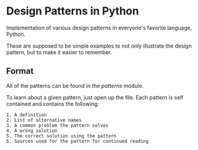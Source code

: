 Design Patterns in Python
=========================

Implementation of various design patterns in everyone's favorite language,
Python.

These are supposed to be simple examples to not only illustrate the design
pattern, but to make it easier to remember.

Format
------

All of the patterns can be found in the *patterns* module.

To learn about a given pattern, just open up the file. Each pattern is self
contained and contains the following:

    1. A definition
    2. List of alternative names
    3. A common problem the pattern solves
    4. A wrong solution
    5. The correct solution using the pattern
    6. Sources used for the pattern for continued reading
